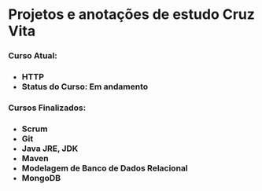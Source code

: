 <h1>Projetos e anotações de estudo Cruz Vita</h1>

<h3>Curso Atual:<h3>
  <ul>
    <li>HTTP</li>
    <li>Status do Curso: Em andamento</li>
  </ul>
  
  <h3>Cursos Finalizados:<h3>
  <ul>
    <li>Scrum</li>
    <li>Git</li>
    <li>Java JRE, JDK</li>
    <li>Maven</li>
    <li>Modelagem de Banco de Dados Relacional</li>
    <li>MongoDB</li>
  </ul>
